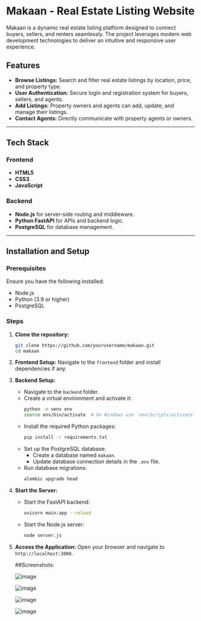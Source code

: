 # Makaan - Real Estate Listing Website

Makaan is a dynamic real estate listing platform designed to connect buyers, sellers, and renters seamlessly. The project leverages modern web development technologies to deliver an intuitive and responsive user experience.

## Features

- **Browse Listings:** Search and filter real estate listings by location, price, and property type.
- **User Authentication:** Secure login and registration system for buyers, sellers, and agents.
- **Add Listings:** Property owners and agents can add, update, and manage their listings.
- **Contact Agents:** Directly communicate with property agents or owners.

---

## Tech Stack

### Frontend
- **HTML5**
- **CSS3**
- **JavaScript**

### Backend
- **Node.js** for server-side routing and middleware.
- **Python FastAPI** for APIs and backend logic.
- **PostgreSQL** for database management.

---

## Installation and Setup

### Prerequisites
Ensure you have the following installed:
- Node.js
- Python (3.9 or higher)
- PostgreSQL

### Steps

1. **Clone the repository:**
   ```bash
   git clone https://github.com/yourusername/makaan.git
   cd makaan
   ```

2. **Frontend Setup:**
   Navigate to the `frontend` folder and install dependencies if any.

3. **Backend Setup:**
   - Navigate to the `backend` folder.
   - Create a virtual environment and activate it:
     ```bash
     python -m venv env
     source env/bin/activate  # On Windows use `env\Scripts\activate`
     ```
   - Install the required Python packages:
     ```bash
     pip install -r requirements.txt
     ```
   - Set up the PostgreSQL database:
     - Create a database named `makaan`.
     - Update database connection details in the `.env` file.
   - Run database migrations:
     ```bash
     alembic upgrade head
     ```

4. **Start the Server:**
   - Start the FastAPI backend:
     ```bash
     uvicorn main:app --reload
     ```
   - Start the Node.js server:
     ```bash
     node server.js
     ```

5. **Access the Application:**
   Open your browser and navigate to `http://localhost:3000`.


   ##Screenshots:
  
   ![image](https://github.com/user-attachments/assets/adc685a8-d8a9-4d36-9719-fb90fd0c00f9)

   ![image](https://github.com/user-attachments/assets/5faec48b-a05e-4359-9440-d8a733febd8e)

   ![image](https://github.com/user-attachments/assets/98e6e562-9df9-4e02-af17-eb840d3f7c89)

   ![image](https://github.com/user-attachments/assets/3ff37b35-70a0-4ba1-b9d3-72df8a2c5054)



